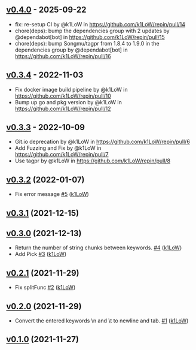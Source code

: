 ## [v0.4.0](https://github.com/k1LoW/repin/compare/v0.3.4...v0.4.0) - 2025-09-22
- fix: re-setup CI by @k1LoW in https://github.com/k1LoW/repin/pull/14
- chore(deps): bump the dependencies group with 2 updates by @dependabot[bot] in https://github.com/k1LoW/repin/pull/15
- chore(deps): bump Songmu/tagpr from 1.8.4 to 1.9.0 in the dependencies group by @dependabot[bot] in https://github.com/k1LoW/repin/pull/16

## [v0.3.4](https://github.com/k1LoW/repin/compare/v0.3.3...v0.3.4) - 2022-11-03
- Fix docker image build pipeline by @k1LoW in https://github.com/k1LoW/repin/pull/10
- Bump up go and pkg version by @k1LoW in https://github.com/k1LoW/repin/pull/12

## [v0.3.3](https://github.com/k1LoW/repin/compare/v0.3.2...v0.3.3) - 2022-10-09
- Git.io deprecation by @k1LoW in https://github.com/k1LoW/repin/pull/6
- Add Fuzzing and Fix by @k1LoW in https://github.com/k1LoW/repin/pull/7
- Use tagpr by @k1LoW in https://github.com/k1LoW/repin/pull/8

## [v0.3.2](https://github.com/k1LoW/repin/compare/v0.3.1...v0.3.2) (2022-01-07)

* Fix error message [#5](https://github.com/k1LoW/repin/pull/5) ([k1LoW](https://github.com/k1LoW))

## [v0.3.1](https://github.com/k1LoW/repin/compare/v0.3.0...v0.3.1) (2021-12-15)


## [v0.3.0](https://github.com/k1LoW/repin/compare/v0.2.1...v0.3.0) (2021-12-13)

* Return the number of string chunks between keywords. [#4](https://github.com/k1LoW/repin/pull/4) ([k1LoW](https://github.com/k1LoW))
* Add Pick [#3](https://github.com/k1LoW/repin/pull/3) ([k1LoW](https://github.com/k1LoW))

## [v0.2.1](https://github.com/k1LoW/repin/compare/v0.2.0...v0.2.1) (2021-11-29)

* Fix splitFunc [#2](https://github.com/k1LoW/repin/pull/2) ([k1LoW](https://github.com/k1LoW))

## [v0.2.0](https://github.com/k1LoW/repin/compare/v0.1.0...v0.2.0) (2021-11-29)

* Convert the entered keywords \n and \t to newline and tab. [#1](https://github.com/k1LoW/repin/pull/1) ([k1LoW](https://github.com/k1LoW))

## [v0.1.0](https://github.com/k1LoW/repin/compare/cd4a28d5c52b...v0.1.0) (2021-11-27)
